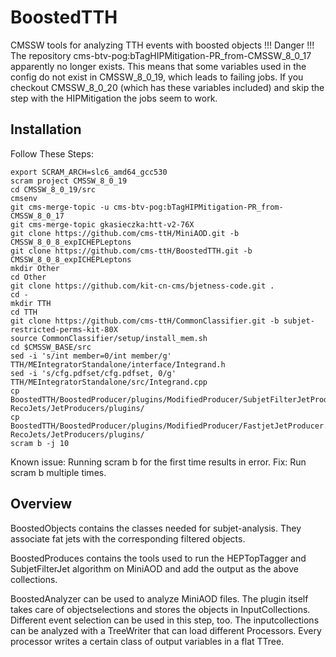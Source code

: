 BoostedTTH
=======

CMSSW tools for analyzing TTH events with boosted objects
!!! Danger !!!
The repository cms-btv-pog:bTagHIPMitigation-PR_from-CMSSW_8_0_17 apparently no longer exists. This means that some variables used in the config do not exist in CMSSW_8_0_19, which leads to failing jobs. If you checkout CMSSW_8_0_20 (which has these variables included) and skip the step with the HIPMitigation the jobs seem to work.

## Installation
Follow These Steps:

    export SCRAM_ARCH=slc6_amd64_gcc530
    scram project CMSSW_8_0_19
    cd CMSSW_8_0_19/src
    cmsenv   
    git cms-merge-topic -u cms-btv-pog:bTagHIPMitigation-PR_from-CMSSW_8_0_17    
    git cms-merge-topic gkasieczka:htt-v2-76X
    git clone https://github.com/cms-ttH/MiniAOD.git -b CMSSW_8_0_8_expICHEPLeptons
    git clone https://github.com/cms-ttH/BoostedTTH.git -b CMSSW_8_0_8_expICHEPLeptons
    mkdir Other
    cd Other
    git clone https://github.com/kit-cn-cms/bjetness-code.git .
    cd -
    mkdir TTH
    cd TTH
    git clone https://github.com/cms-ttH/CommonClassifier.git -b subjet-restricted-perms-kit-80X
    source CommonClassifier/setup/install_mem.sh
    cd $CMSSW_BASE/src
    sed -i 's/int member=0/int member/g' TTH/MEIntegratorStandalone/interface/Integrand.h
    sed -i 's/cfg.pdfset/cfg.pdfset, 0/g' TTH/MEIntegratorStandalone/src/Integrand.cpp
    cp BoostedTTH/BoostedProducer/plugins/ModifiedProducer/SubjetFilterJetProducer.cc RecoJets/JetProducers/plugins/
    cp BoostedTTH/BoostedProducer/plugins/ModifiedProducer/FastjetJetProducer.cc RecoJets/JetProducers/plugins/ 
    scram b -j 10

Known issue: Running scram b for the first time results in error.
Fix: Run scram b multiple times.

## Overview
BoostedObjects contains the classes needed for subjet-analysis. They associate fat jets with the corresponding filtered objects.

BoostedProduces contains the tools used to run the HEPTopTagger and SubjetFilterJet algorithm on MiniAOD and add the output as the above collections.

BoostedAnalyzer can be used to analyze MiniAOD files. The plugin itself takes care of objectselections and stores the objects in InputCollections. Different event selection can be used in this step, too. The inputcollections can be analyzed with a TreeWriter that can load different Processors. Every processor writes a certain class of output variables in a flat TTree.
